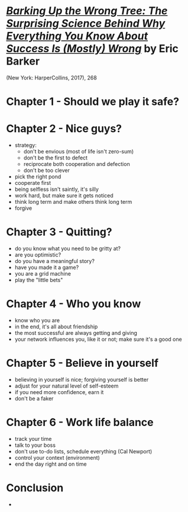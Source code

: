 # [*Barking Up the Wrong Tree: The Surprising Science Behind Why Everything You Know About Success Is (Mostly) Wrong*](https://www.amazon.com/Barking-Wrong-Tree-Surprising-Everything/dp/0062416049/ref=sr_1_2?ie=UTF8&qid=1542230570&sr=8-2&keywords=barking+up+the+wrong+tree) by Eric Barker

(New York: HarperCollins, 2017), 268


# Chapter 1 - Should we play it safe? 

# Chapter 2 - Nice guys?
- strategy:
  - don't be envious (most of life isn't zero-sum)
  - don't be the first to defect
  - reciprocate both cooperation and defection
  - don't be too clever
- pick the right pond
- cooperate first
- being selfless isn't saintly, it's silly
- work hard, but make sure it gets noticed
- think long term and make others think long term
- forgive

# Chapter 3 - Quitting?
- do you know what you need to be gritty at?
- are you optimistic? 
- do you have a meaningful story? 
- have you made it a game? 
- you are a grid machine
- play the "little bets"

# Chapter 4 - Who you know
- know who you are
- in the end, it's all about friendship
- the most successful are always getting and giving
- your network influences you, like it or not; make sure it's a good one

# Chapter 5 - Believe in yourself
- believing in yourself is nice; forgiving yourself is better
- adjust for your natural level of self-esteem
- if you need more confidence, earn it
- don't be a faker

# Chapter 6 - Work life balance
- track your time
- talk to your boss
- don't use to-do lists, schedule everything (Cal Newport)
- control your context (environment)
- end the day right and on time

# Conclusion
- 

